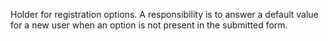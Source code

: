 Holder for registration options. A responsibility is to answer a default value for a new user when an option is not present in the submitted form.
